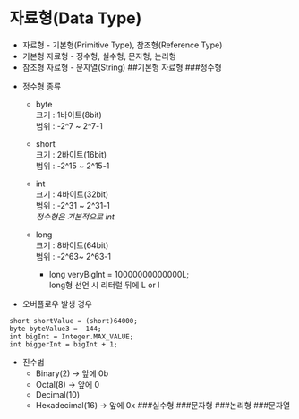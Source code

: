자료형(Data Type)
===============
 * 자료형 - 기본형(Primitive Type), 참조형(Reference Type)
 * 기본형 자료형 - 정수형, 실수형, 문자형, 논리형
 * 참조형 자료형 - 문자열(String)
##기본형 자료형
###정수형
+ 정수형 종류
    * byte <br>
    크기 : 1바이트(8bit) <br>
    범위 : -2^7 ~ 2^7-1 <br>

    * short <br>
    크기 : 2바이트(16bit) <br>
    범위 : -2^15 ~ 2^15-1 <br>

    * int <br>
    크기 : 4바이트(32bit)<br>
    범위 : -2^31 ~ 2^31-1<br>
    *정수형은 기본적으로 int*

    * long <br>
    크기 : 8바이트(64bit) <br>
    범위 : -2^63~ 2^63-1 <br>
        * long veryBigInt = 10000000000000L; <br>
            long형 선언 시 리터럴 뒤에 L or l
           
                                                                         
                                       
                                                                        

+ 오버플로우 발생 경우
```
short shortValue = (short)64000;
byte byteValue3 =  144;
int bigInt = Integer.MAX_VALUE;
int biggerInt = bigInt + 1; 
```
        


+ 진수법
    * Binary(2) -> 앞에 0b
    * Octal(8) -> 앞에 0
    * Decimal(10)
    * Hexadecimal(16) -> 앞에 0x
###실수형
###문자형
###논리형
###문자열









